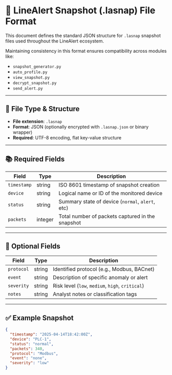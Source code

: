 # 📄 LineAlert Snapshot (.lasnap) File Format

This document defines the standard JSON structure for `.lasnap` snapshot files used throughout the LineAlert ecosystem.

Maintaining consistency in this format ensures compatibility across modules like:
- `snapshot_generator.py`
- `auto_profile.py`
- `view_snapshot.py`
- `decrypt_snapshot.py`
- `send_alert.py`

---

## 🔧 File Type & Structure

- **File extension**: `.lasnap`
- **Format**: JSON (optionally encrypted with `.lasnap.json` or binary wrapper)
- **Required**: UTF-8 encoding, flat key-value structure

---

## 📚 Required Fields

| Field       | Type     | Description                                      |
|-------------|----------|--------------------------------------------------|
| `timestamp` | string   | ISO 8601 timestamp of snapshot creation          |
| `device`    | string   | Logical name or ID of the monitored device       |
| `status`    | string   | Summary state of device (`normal`, `alert`, etc)|
| `packets`   | integer  | Total number of packets captured in the snapshot |

---

## 🧠 Optional Fields

| Field       | Type     | Description                                       |
|-------------|----------|---------------------------------------------------|
| `protocol`  | string   | Identified protocol (e.g., Modbus, BACnet)        |
| `event`     | string   | Description of specific anomaly or alert          |
| `severity`  | string   | Risk level (`low`, `medium`, `high`, `critical`)  |
| `notes`     | string   | Analyst notes or classification tags              |

---

## ✅ Example Snapshot

```json
{
  "timestamp": "2025-04-14T18:42:00Z",
  "device": "PLC-1",
  "status": "normal",
  "packets": 340,
  "protocol": "Modbus",
  "event": "none",
  "severity": "low"
}
